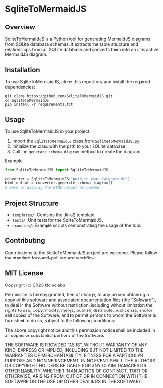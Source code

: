 # SqliteToMermaidJS

## Overview
SqliteToMermaidJS is a Python tool for generating MermaidJS diagrams from SQLite database schemas. It extracts the table structure and relationships from an SQLite database and converts them into an interactive MermaidJS diagram.

## Installation
To use SqliteToMermaidJS, clone this repository and install the required dependencies:
```
git clone https:/github.com/SqliteToMermaidJS.git
cd SqliteToMermaidJS
pip install -r requirements.txt
```

## Usage
To use SqliteToMermaidJS in your project:

1. Import the `SqliteToMermaidJS` class from `SqliteToMermaidJS.py`.
2. Initialize the class with the path to your SQLite database.
3. Call the `generate_schema_diagram` method to create the diagram.

Example:
```python
from SqliteToMermaidJS import SqliteToMermaidJS

converter = SqliteToMermaidJS("path_to_your_database.db")
html_output = converter.generate_schema_diagram()
# Save or display the HTML output as needed
```

## Project Structure
- `templates/`: Contains the Jinja2 template.
- `tests/`: Unit tests for the SqliteToMermaidJS.
- `examples/`: Example scripts demonstrating the usage of the tool.

## Contributing
Contributions to the SqliteToMermaidJS project are welcome. Please follow the standard fork-and-pull request workflow.

## MIT License


Copyright (c) 2023 blaiselabs

Permission is hereby granted, free of charge, to any person obtaining a copy
of this software and associated documentation files (the "Software"), to deal
in the Software without restriction, including without limitation the rights
to use, copy, modify, merge, publish, distribute, sublicense, and/or sell
copies of the Software, and to permit persons to whom the Software is
furnished to do so, subject to the following conditions:

The above copyright notice and this permission notice shall be included in all
copies or substantial portions of the Software.

THE SOFTWARE IS PROVIDED "AS IS", WITHOUT WARRANTY OF ANY KIND, EXPRESS OR
IMPLIED, INCLUDING BUT NOT LIMITED TO THE WARRANTIES OF MERCHANTABILITY,
FITNESS FOR A PARTICULAR PURPOSE AND NONINFRINGEMENT. IN NO EVENT SHALL THE
AUTHORS OR COPYRIGHT HOLDERS BE LIABLE FOR ANY CLAIM, DAMAGES OR OTHER
LIABILITY, WHETHER IN AN ACTION OF CONTRACT, TORT OR OTHERWISE, ARISING FROM,
OUT OF OR IN CONNECTION WITH THE SOFTWARE OR THE USE OR OTHER DEALINGS IN THE
SOFTWARE.

